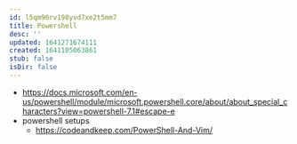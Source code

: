 ```yaml
---
id: l5qm96rv198yvd7xe2t5mm7
title: Powershell
desc: ''
updated: 1641271674111
created: 1641105063861
stub: false
isDir: false
---
```



- <https://docs.microsoft.com/en-us/powershell/module/microsoft.powershell.core/about/about_special_characters?view=powershell-7.1#escape-e>
- powershell setups
  - <https://codeandkeep.com/PowerShell-And-Vim/>
